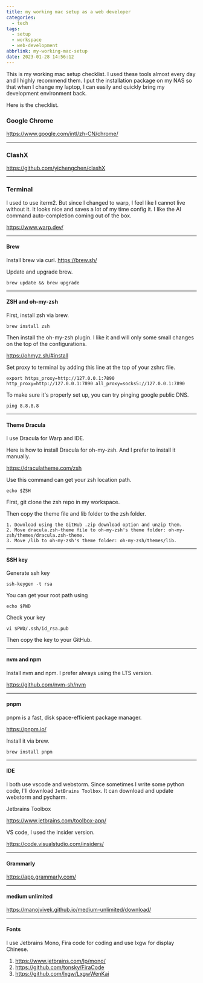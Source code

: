 ```yaml
---
title: my working mac setup as a web developer
categories:
  - tech
tags:
  - setup
  - workspace
  - web-development
abbrlink: my-working-mac-setup
date: 2023-01-28 14:56:12
---
```


This is my working mac setup checklist. I used these tools almost every day and I highly recommend them. I put the installation package on my NAS so that when I change my laptop, I can easily and quickly bring my development environment back.

Here is the checklist.

### Google Chrome

https://www.google.com/intl/zh-CN/chrome/

---

### ClashX

https://github.com/yichengchen/clashX

---

### Terminal

I used to use iterm2. But since I changed to warp, I feel like I cannot live without it. It looks nice and saves a lot of my time config it. I like the AI command auto-completion coming out of the box.

https://www.warp.dev/

---

#### Brew

Install brew via curl.
https://brew.sh/

Update and upgrade brew.

```
brew update && brew upgrade
```

---

#### ZSH and oh-my-zsh

First, install zsh via brew.

```shell
brew install zsh
```

Then install the oh-my-zsh plugin. I like it and will only some small changes on the top of the configurations.

https://ohmyz.sh/#install

Set proxy to terminal by adding this line at the top of your zshrc file.

`export https_proxy=http://127.0.0.1:7890 http_proxy=http://127.0.0.1:7890 all_proxy=socks5://127.0.0.1:7890`

To make sure it's properly set up, you can try pinging google public DNS.

```shell
ping 8.8.8.8
```

---

#### Theme Dracula

I use Dracula for Warp and IDE.

Here is how to install Dracula for oh-my-zsh. And I prefer to install it manually.

https://draculatheme.com/zsh

Use this command can get your zsh location path.

```
echo $ZSH
```

First, git clone the zsh repo in my workspace.

Then copy the theme file and lib folder to the zsh folder.

```
1. Download using the GitHub .zip download option and unzip them.
2. Move dracula.zsh-theme file to oh-my-zsh's theme folder: oh-my-zsh/themes/dracula.zsh-theme.
3. Move /lib to oh-my-zsh's theme folder: oh-my-zsh/themes/lib.
```

---

#### SSH key

Generate ssh key

`ssh-keygen -t rsa`

You can get your root path using

```shell
echo $PWD
```

Check your key

`vi $PWD/.ssh/id_rsa.pub`

Then copy the key to your GitHub.

---

#### nvm and npm

Install nvm and npm. I prefer always using the LTS version.

https://github.com/nvm-sh/nvm

---

#### pnpm

pnpm is a fast, disk space-efficient package manager.

https://pnpm.io/

Install it via brew.

`brew install pnpm`

---

#### IDE

I both use vscode and webstorm. Since sometimes I write some python code, I'll download `JetBrains Toolbox`. It can download and update webstorm and pycharm.

Jetbrains Toolbox

https://www.jetbrains.com/toolbox-app/

VS code, I used the insider version.

https://code.visualstudio.com/insiders/

---

#### Grammarly

https://app.grammarly.com/

---

#### medium unlimited

https://manojvivek.github.io/medium-unlimited/download/

---

#### Fonts

I use Jetbrains Mono, Fira code for coding and use lxgw for display Chinese.

1. https://www.jetbrains.com/lp/mono/
2. https://github.com/tonsky/FiraCode
3. https://github.com/lxgw/LxgwWenKai
